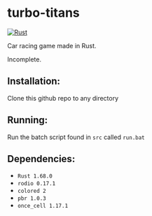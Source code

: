 # turbo-titans

[![Rust](https://github.com/logancammish/turbo-titans/actions/workflows/rust.yml/badge.svg)](https://github.com/logancammish/turbo-titans/actions/workflows/rust.yml)

Car racing game made in Rust.

Incomplete.

## Installation: 
Clone this github repo to any directory

## Running: 
Run the batch script found in `src` called `run.bat`

## Dependencies:
* `Rust 1.68.0`
* `rodio 0.17.1`
* `colored 2`
* `pbr 1.0.3`
* `once_cell 1.17.1`
